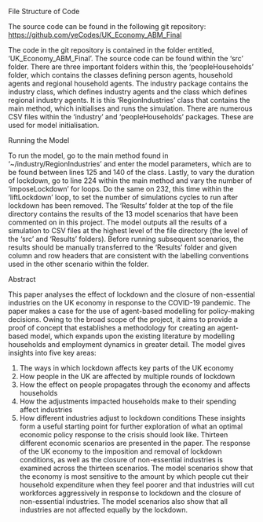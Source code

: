 
File Structure of Code

The source code can be found in the following git repository: 
https://github.com/yeCodes/UK_Economy_ABM_Final

The code in the git repository is contained in the folder entitled, ‘UK_Economy_ABM_Final’. The source code can be found within the ‘src’ folder. There are three important folders within this, the ‘peopleHouseholds’ folder, which contains the classes defining person agents, household agents and regional household agents.  The industry package contains the industry class, which defines industry agents and the class which defines regional industry agents. It is this ‘RegionIndustries’ class that contains the main method, which initialises and runs the simulation. 
There are numerous CSV files within the ‘industry’ and ‘peopleHouseholds’ packages. These are used for model initialisation.

Running the Model

To run the model, go to the main method found in ‘~/industry/RegionIndustries’ and enter the model parameters, which are to be found between lines 125 and 140 of the class. Lastly, to vary the duration of lockdown, go to line 224 within the main method and vary the number of ‘imposeLockdown’ for loops. Do the same on 232, this time within the ‘liftLockdown’ loop, to set the number of simulations cycles to run after lockdown has been removed. 
The ‘Results’ folder at the top of the file directory contains the results of the 13 model scenarios that have been commented on in this project. 
The model outputs all the results of a simulation to CSV files at the highest level of the file directory (the level of the ‘src’ and ‘Results’ folders). Before running subsequent scenarios, the results should be manually transferred to the ‘Results’ folder and given column and row headers that are consistent with the labelling conventions used in the other scenario within the folder.

Abstract

This paper analyses the effect of lockdown and the closure of non-essential industries on the UK economy in response to the COVID-19 pandemic. The paper makes a case for the use of agent-based modelling for policy-making decisions. 
Owing to the broad scope of the project, it aims to provide a proof of concept that establishes a methodology for creating an agent-based model, which expands upon the existing literature by modelling households and employment dynamics in greater detail. 
The model gives insights into five key areas: 
1.	The ways in which lockdown affects key parts of the UK economy
2.	How people  in the UK are affected by multiple rounds of lockdown
3.	How the effect on people propagates through the economy and affects households
4.	How the adjustments impacted households make to their spending affect industries 
5.	How different industries adjust to lockdown conditions
These insights form a useful starting point for further exploration of what an optimal economic policy response to the crisis should look like. 
Thirteen different economic scenarios are presented in the paper. The response of the UK economy to the imposition and removal of lockdown conditions, as well as the closure of non-essential industries is examined across the thirteen scenarios. 
The model scenarios show that the economy is most sensitive to the amount by which people cut their household expenditure when they feel poorer and that industries will cut workforces aggressively in response to lockdown and the closure of non-essential industries. The model scenarios also show that all industries are not affected equally by the lockdown. 
